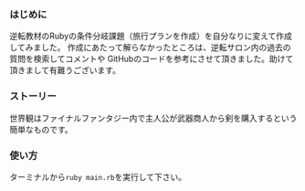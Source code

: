 ### はじめに
逆転教材のRubyの条件分岐課題（旅行プランを作成）を自分なりに変えて作成してみました。
作成にあたって解らなかったところは、逆転サロン内の過去の質問を検索してコメントや
GitHubのコードを参考にさせて頂きました。助けて頂きまして有難うございます。

### ストーリー
世界観はファイナルファンタジー内で主人公が武器商人から剣を購入するという簡単なものです。

### 使い方
ターミナルから`ruby main.rb`を実行して下さい。